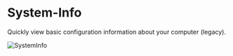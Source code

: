 # System-Info
Quickly view basic configuration information about your computer (legacy).

![SystemInfo](https://github.com/user-attachments/assets/efefb1f8-d77b-4b7a-91e2-0a6400eb3cc6)
